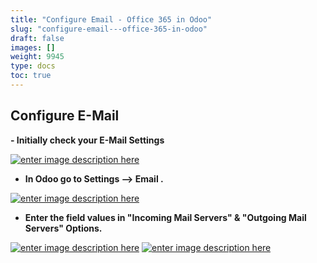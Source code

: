 ```yaml
---
title: "Configure Email - Office 365 in Odoo"
slug: "configure-email---office-365-in-odoo"
draft: false
images: []
weight: 9945
type: docs
toc: true
---
```


## Configure E-Mail
 **- Initially check your E-Mail Settings** 

[![enter image description here][1]][1]

 - **In Odoo go to Settings --> Email .**

[![enter image description here][2]][2]

 - **Enter the field values in "Incoming Mail Servers" & "Outgoing Mail Servers" Options.**

[![enter image description here][3]][3]
[![enter image description here][4]][4]

 


  [1]: http://i.stack.imgur.com/7Uy7K.png
  [2]: http://i.stack.imgur.com/Ptekv.png
  [3]: http://i.stack.imgur.com/wLbg4.png
  [4]: http://i.stack.imgur.com/bqTHn.png

